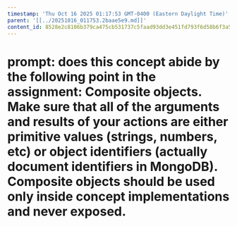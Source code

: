 ```yaml
---
timestamp: 'Thu Oct 16 2025 01:17:53 GMT-0400 (Eastern Daylight Time)'
parent: '[[../20251016_011753.2baae5e9.md]]'
content_id: 8528e2c8106b379ca475cb531737c5faad93dd3e451fd793f6d58b6f3a567578
---
```


# prompt: does this concept abide by the following point in the assignment: Composite objects. Make sure that all of the arguments and results of your actions are either primitive values (strings, numbers, etc) or object identifiers (actually document identifiers in MongoDB). Composite objects should be used only inside concept implementations and never exposed.

